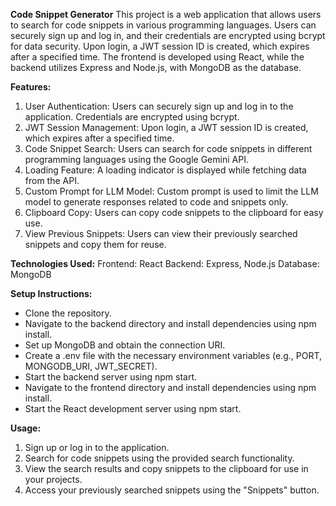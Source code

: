 **Code Snippet Generator**
This project is a web application that allows users to search for code snippets in various programming languages. Users can securely sign up and log in, and their credentials are encrypted using bcrypt for data security. Upon login, a JWT session ID is created, which expires after a specified time. The frontend is developed using React, while the backend utilizes Express and Node.js, with MongoDB as the database.

**Features:**
1. User Authentication: Users can securely sign up and log in to the application. Credentials are encrypted using bcrypt.
2. JWT Session Management: Upon login, a JWT session ID is created, which expires after a specified time.
3. Code Snippet Search: Users can search for code snippets in different programming languages using the Google Gemini API.
4. Loading Feature: A loading indicator is displayed while fetching data from the API.
5. Custom Prompt for LLM Model: Custom prompt is used to limit the LLM model to generate responses related to code and snippets only.
6. Clipboard Copy: Users can copy code snippets to the clipboard for easy use.
7. View Previous Snippets: Users can view their previously searched snippets and copy them for reuse.

**Technologies Used:**
Frontend: React
Backend: Express, Node.js
Database: MongoDB

**Setup Instructions:**
- Clone the repository.
- Navigate to the backend directory and install dependencies using npm install.
- Set up MongoDB and obtain the connection URI.
- Create a .env file with the necessary environment variables (e.g., PORT, MONGODB_URI, JWT_SECRET).
- Start the backend server using npm start.
- Navigate to the frontend directory and install dependencies using npm install.
- Start the React development server using npm start.
  
**Usage:**
1. Sign up or log in to the application.
2. Search for code snippets using the provided search functionality.
3. View the search results and copy snippets to the clipboard for use in your projects.
4. Access your previously searched snippets using the "Snippets" button.
   
